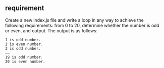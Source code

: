 ## requirement 

Create a new index.js file and write a loop in any way to achieve the following requirements: from 0 to 20, determine whether the number is odd or even, and output. The output is as follows:

```
1 is odd number.
2 is even number.
3 is odd number.
……
19 is odd number.
20 is even number.
```
